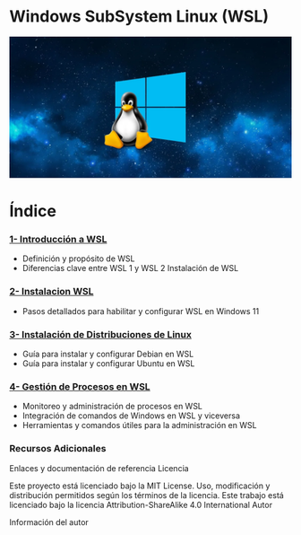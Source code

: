 # Windows SubSystem Linux (WSL)



<img src="/img/aaa.jpg" alt="logo" width="600px"></img>


# Índice

### [1- Introducción a WSL  ](https://github.com/ciscoAnass/Windows-SubSystem-Linux-WSL/blob/main/intro.md)
- Definición y propósito de WSL
- Diferencias clave entre WSL 1 y WSL 2
Instalación de WSL

### [2- Instalacion WSL  ](https://github.com/ciscoAnass/Windows-SubSystem-Linux-WSL/blob/main/instalacion.md)
- Pasos detallados para habilitar y configurar WSL en Windows 11

### [3- Instalación de Distribuciones de Linux  ](https://github.com/ciscoAnass/Windows-SubSystem-Linux-WSL/blob/main/deb-ubuntu.md)
- Guía para instalar y configurar Debian en WSL
- Guía para instalar y configurar Ubuntu en WSL


### [4- Gestión de Procesos en WSL  ](https://github.com/ciscoAnass/Windows-SubSystem-Linux-WSL/blob/main/proc.md)
- Monitoreo y administración de procesos en WSL
- Integración de comandos de Windows en WSL y viceversa
- Herramientas y comandos útiles para la administración en WSL


### Recursos Adicionales

Enlaces y documentación de referencia
Licencia

Este proyecto está licenciado bajo la MIT License. Uso, modificación y distribución permitidos según los términos de la licencia.
Este trabajo está licenciado bajo la licencia Attribution-ShareAlike 4.0 International
Autor

Información del autor
